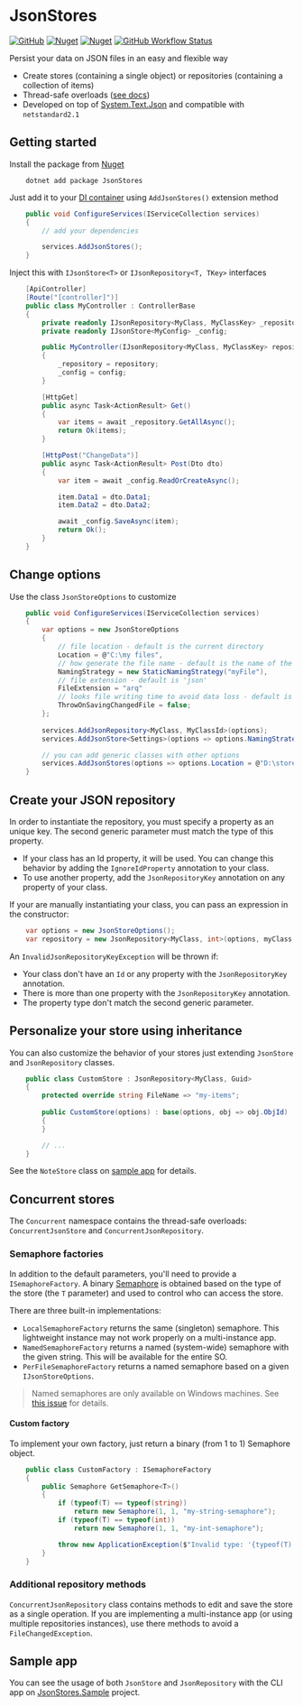 ﻿# JsonStores

[![GitHub](https://img.shields.io/github/license/augustocb23/json-stores)](LICENSE) [![Nuget](https://img.shields.io/nuget/v/JsonStores)](https://www.nuget.org/packages/JsonStores) [![Nuget](https://img.shields.io/nuget/dt/JsonStores)](https://www.nuget.org/packages/JsonStores) [![GitHub Workflow Status](https://img.shields.io/github/workflow/status/augustocb23/json-stores/.NET)](https://github.com/augustocb23/json-stores/actions/workflows/dotnet.yml)

Persist your data on JSON files in an easy and flexible way

- Create stores (containing a single object) or repositories (containing a collection of items)
- Thread-safe overloads ([see docs](#Concurrent-stores))
- Developed on top
  of [System.Text.Json](https://docs.microsoft.com/en-us/dotnet/standard/serialization/system-text-json-overview) and
  compatible with `netstandard2.1`

## Getting started

Install the package from [Nuget](https://www.nuget.org/packages/JsonStores)

```text
    dotnet add package JsonStores
```

Just add it to your [DI container](https://docs.microsoft.com/en-us/aspnet/core/fundamentals/dependency-injection)
using `AddJsonStores()` extension method

```csharp
    public void ConfigureServices(IServiceCollection services)
    {
        // add your dependencies

        services.AddJsonStores();
    }
```

Inject this with `IJsonStore<T>` or `IJsonRepository<T, TKey>` interfaces

```csharp
    [ApiController]
    [Route("[controller]")]
    public class MyController : ControllerBase
    {
        private readonly IJsonRepository<MyClass, MyClassKey> _repository;
        private readonly IJsonStore<MyConfig> _config;

        public MyController(IJsonRepository<MyClass, MyClassKey> repository, IJsonStore<MyConfig> config)
        {
            _repository = repository;
            _config = config;
        }

        [HttpGet]
        public async Task<ActionResult> Get()
        {
            var items = await _repository.GetAllAsync();
            return Ok(items);
        }

        [HttpPost("ChangeData")]
        public async Task<ActionResult> Post(Dto dto)
        {
            var item = await _config.ReadOrCreateAsync();

            item.Data1 = dto.Data1;
            item.Data2 = dto.Data2;

            await _config.SaveAsync(item);
            return Ok();
        }
    }
```

## Change options

Use the class `JsonStoreOptions` to customize

```csharp
    public void ConfigureServices(IServiceCollection services)
    {
        var options = new JsonStoreOptions
        {
            // file location - default is the current directory
            Location = @"C:\my files",
            // how generate the file name - default is the name of the generic class
            NamingStrategy = new StaticNamingStrategy("myFile"),
            // file extension - default is 'json'
            FileExtension = "arq"
            // looks file writing time to avoid data loss - default is 'true'
            ThrowOnSavingChangedFile = false;
        };
        
        services.AddJsonRepository<MyClass, MyClassId>(options);
        services.AddJsonStore<Settings>(options => options.NamingStrategy = new StaticNamingStrategy("configs"));

        // you can add generic classes with other options
        services.AddJsonStores(options => options.Location = @"D:\stores", ServiceLifetime.Transient);
    }
```

## Create your JSON repository

In order to instantiate the repository, you must specify a property as an unique key. The second generic parameter must
match the type of this property.

- If your class has an Id property, it will be used. You can change this behavior by adding the `IgnoreIdProperty`
  annotation to your class.
- To use another property, add the `JsonRepositoryKey` annotation on any property of your class.

If your are manually instantiating your class, you can pass an expression in the constructor:

```csharp
    var options = new JsonStoreOptions();
    var repository = new JsonRepository<MyClass, int>(options, myClass => myClass.Key);
```

An `InvalidJsonRepositoryKeyException` will be thrown if:

- Your class don't have an `Id` or any property with the `JsonRepositoryKey` annotation.
- There is more than one property with the `JsonRepositoryKey` annotation.
- The property type don't match the second generic parameter.

## Personalize your store using inheritance

You can also customize the behavior of your stores just extending `JsonStore` and `JsonRepository` classes.

```csharp
    public class CustomStore : JsonRepository<MyClass, Guid>
    {
        protected override string FileName => "my-items";
    
        public CustomStore(options) : base(options, obj => obj.ObjId)
        {
        }

        // ...
    }
```

See the `NoteStore` class on [sample app](#Sample-app) for details.

## Concurrent stores

The `Concurrent` namespace contains the thread-safe overloads: `ConcurrentJsonStore` and `ConcurrentJsonRepository`.

### Semaphore factories

In addition to the default parameters, you'll need to provide a `ISemaphoreFactory`. A
binary [Semaphore](https://docs.microsoft.com/en-us/dotnet/api/system.threading.semaphore) is obtained based on the type
of the store (the `T` parameter) and used to control who can access the store.

There are three built-in implementations:

- `LocalSemaphoreFactory` returns the same (singleton) semaphore. This lightweight instance may not work properly on a
  multi-instance app.
- `NamedSemaphoreFactory` returns a named (system-wide) semaphore with the given string. This will be available for the
  entire SO.
- `PerFileSemaphoreFactory` returns a named semaphore based on a given `IJsonStoreOptions`.

> Named semaphores are only available on Windows machines. See [this issue](https://github.com/dotnet/runtime/issues/4370) for details.

#### Custom factory

To implement your own factory, just return a binary (from 1 to 1) Semaphore object.

```csharp
    public class CustomFactory : ISemaphoreFactory
    {
        public Semaphore GetSemaphore<T>()
        {
            if (typeof(T) == typeof(string))
                return new Semaphore(1, 1, "my-string-semaphore");
            if (typeof(T) == typeof(int))
                return new Semaphore(1, 1, "my-int-semaphore");

            throw new ApplicationException($"Invalid type: '{typeof(T).Name}'.");
        }
    }
```

### Additional repository methods

`ConcurrentJsonRepository` class contains methods to edit and save the store as a single operation. If you are
implementing a multi-instance app (or using multiple repositories instances), use there methods to avoid
a `FileChangedException`.

## Sample app

You can see the usage of both `JsonStore` and `JsonRepository` with the CLI app
on [JsonStores.Sample](https://github.com/augustocb23/json-stores/tree/master/JsonStores.Sample) project.
